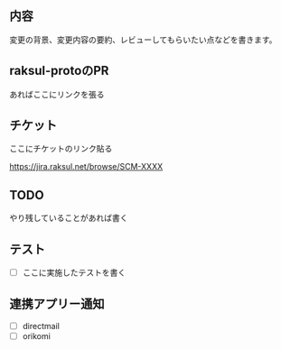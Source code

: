 ## 内容
変更の背景、変更内容の要約、レビューしてもらいたい点などを書きます。

## raksul-protoのPR
あればここにリンクを張る

## チケット
ここにチケットのリンク貼る

https://jira.raksul.net/browse/SCM-XXXX

## TODO
やり残していることがあれば書く


## テスト
* [ ] ここに実施したテストを書く

## 連携アプリー通知
* [ ] directmail
* [ ] orikomi
